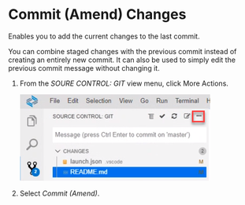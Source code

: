 <!-- loio460ff49ca14c478db4983df6f877d610 -->

# Commit \(Amend\) Changes

Enables you to add the current changes to the last commit.

You can combine staged changes with the previous commit instead of creating an entirely new commit. It can also be used to simply edit the previous commit message without changing it.

1.  From the *SOURE CONTROL: GIT* view menu, click More Actions.

    ![](images/Git_More_Actions_button_5a1fc7b.png)

2.  Select *Commit \(Amend\)*.

